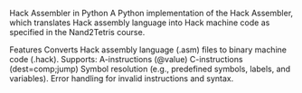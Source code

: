 Hack Assembler in Python
A Python implementation of the Hack Assembler, which translates Hack assembly language into Hack machine code as specified in the Nand2Tetris course.

Features
Converts Hack assembly language (.asm) files to binary machine code (.hack).
Supports:
A-instructions (@value)
C-instructions (dest=comp;jump)
Symbol resolution (e.g., predefined symbols, labels, and variables).
Error handling for invalid instructions and syntax.
